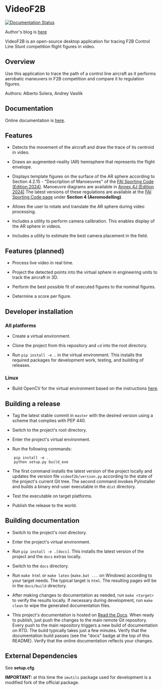 # VideoF2B

[![Documentation Status](https://readthedocs.org/projects/videof2b-amv/badge/?version=latest)](https://videof2b-amv.readthedocs.io/en/latest/?badge=latest)

Author's blog is [here](http://videof2b.blogspot.com/)

VideoF2B is an open-source desktop application for tracing F2B Control Line Stunt competition flight figures in video.

## Overview

Use this application to trace the path of a control line aircraft as it performs aerobatic maneuvers in F2B competition
and compare it to regulation figures.

Authors: Alberto Solera, Andrey Vasilik

## Documentation

Online documentation is [here](http://videof2b-amv.readthedocs.io/).

## Features

- Detects the movement of the aircraft and draw the trace of its centroid in video.

- Draws an augmented-reality (AR) hemisphere that represents the flight envelope.

- Displays template figures on the surface of the AR sphere according to
Section 4.2.15 - "Description of Manoeuvres" of the
[FAI Sporting Code (Edition 2024)](https://www.fai.org/sites/default/files/sc4_vol_f2_controlline_24.pdf).
Manoeuvre diagrams are available in
[Annex 4J (Edition 2024)](https://www.fai.org/sites/default/files/sc4_vol_f2_controlline_annex_4j_24.pdf)
The latest versions of these regulations are available at the
[FAI Sporting Code page](https://www.fai.org/page/ciam-code) under **Section 4 (Aeromodelling)**.

- Allows the user to rotate and translate the AR sphere during video processing.

- Includes a utility to perform camera calibration. This enables display of the AR sphere in videos.

- Includes a utility to estimate the best camera placement in the field.

## Features (planned)

- Process live video in real time.

- Project the detected points into the virtual sphere in engineering units to track the aircraft in 3D.

- Perform the best possible fit of executed figures to the nominal figures.

- Determine a score per figure.

## Developer installation

### All platforms

- Create a virtual environment.

- Clone the project from this repository and `cd` into the root directory.

- Run `pip install -e .` in the virtual environment. This installs the required packages for development work, testing, and building of releases.

### Linux

- Build OpenCV for the virtual environment based on the instructions [here](https://www.pyimagesearch.com/2018/08/15/how-to-install-opencv-4-on-ubuntu/).

## Building a release

- Tag the latest stable commit in `master` with the desired version using a scheme that complies with PEP 440.

- Switch to the project's root directory.

- Enter the project's virtual environment.

- Run the following commands:

```shell
    pip install -e .
    python setup.py build_exe
```

- The first command installs the latest version of the project locally and updates
the version file `videof2b/version.py` according to the state of the project's current Git tree.
The second command invokes PyInstaller and builds a binary end-user executable in the `dist` directory.

- Test the executable on target platforms.

- Publish the release to the world.

## Building documentation

- Switch to the project's root directory.

- Enter the project's virtual environment.

- Run `pip install -e .[docs]`. This installs the latest version of the project and the `docs` extras locally.

- Switch to the `docs` directory.

- Run `make html` or `make latex` (`make.bat ...` on Windows) according to your target needs.
The typical target is `html`. The resulting pages will be in the `docs/build` directory.

- After making changes to documentation as needed, run `make <target>` to verify the results locally.
If necessary during development, run `make clean` to wipe the generated documentation files.

- This project's documentation is hosted on [Read the Docs](https://readthedocs.org/).
When ready to publish, just push the changes to the main remote Git repository.
Every push to the main repository triggers a new build of documentation on RTD.
The build typically takes just a few minutes.
Verify that the documentation build passes (see the "docs" badge at the top of this README).
Verify that the online documentation reflects your changes.

## External Dependencies

See **setup.cfg**.

**IMPORTANT:** at this time the `imutils` package used for development is a modified fork of the official package.
